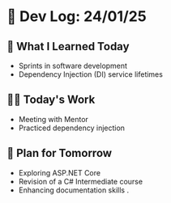 # 📝 Dev Log: 24/01/25

## 📌 What I Learned Today

- Sprints in software development
- Dependency Injection (DI) service lifetimes


## 👨‍💻 Today's Work

- Meeting with Mentor
- Practiced dependency injection

## 📝 Plan for Tomorrow

- Exploring ASP.NET Core
- Revision of a C# Intermediate course
- Enhancing documentation skills .
